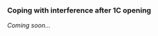 ### <a name="Coping_with_interference_after_1C_opening"> Coping with interference after 1C opening

_Coming soon..._
